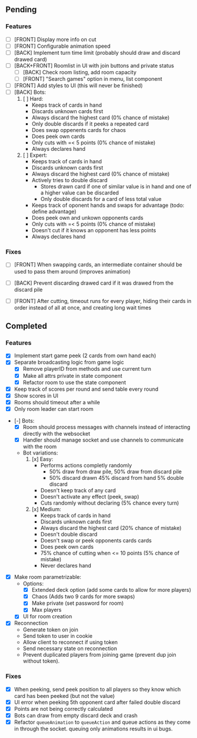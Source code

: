 ## Pending

### Features

- [ ] [FRONT] Display more info on cut
- [ ] [FRONT] Configurable animation speed
- [ ] [BACK] Implement turn time limit (probably should draw and discard drawed card)
- [ ] [BACK+FRONT] Roomlist in UI with join buttons and private status
    - [ ] [BACK] Check room listing, add room capacity
    - [ ] [FRONT] "Search games" option in menu, list component
- [ ] [FRONT] Add styles to UI (this will never be finished)
- [ ] [BACK] Bots:
    1. [ ] Hard:
        - Keeps track of cards in hand
        - Discards unknown cards first
        - Always discard the highest card (0% chance of mistake)
        - Only double discards if it peeks a repeated card
        - Does swap oppenents cards for chaos
        - Does peek own cards
        - Only cuts with =< 5 points (0% chance of mistake)
        - Always declares hand
    2. [ ] Expert:
        - Keeps track of cards in hand
        - Discards unknown cards first
        - Always discard the highest card (0% chance of mistake)
        - Actively tries to double discard
            - Stores drawn card if one of similar value is in hand and one of a higher value can be discarded
            - Only double discards for a card of less total value
        - Keeps track of oponent hands and swaps for advantage (todo: define advantage)
        - Does peek own and unkown opponents cards
        - Only cuts with =< 5 points (0% chance of mistake)
        - Doesn't cut if it knows an opponent has less points
        - Always declares hand

### Fixes

- [ ] [FRONT] When swapping cards, an intermediate container should be used to pass them around (improves animation)
- [ ] [BACK] Prevent discarding drawed card if it was drawed from the discard pile
- [ ] [FRONT] After cutting, timeout runs for every player, hiding their cards in order instead of all at once, and creating long wait times




## Completed

### Features

- [x] Implement start game peek (2 cards from own hand each)
- [x] Separate broadcasting logic from game logic
    - [x] Remove playerID from methods and use current turn
    - [x] Make all attrs private in state component
    - [x] Refactor room to use the state component
- [x] Keep track of scores per round and send table every round
- [x] Show scores in UI
- [x] Rooms should timeout after a while
- [x] Only room leader can start room
- [-] Bots:
    - [x] Room should process messages with channels instead of interacting directly with the websocket
    - [x] Handler should manage socket and use channels to communicate with the room
    - Bot variations:
        1. [x] Easy: 
            - Performs actions completly randomly
                - 50% draw from draw pile, 50% draw from discard pile
                - 50% discard drawn 45% discard from hand 5% double discard
            - Doesn't keep track of any card
            - Doesn't activate any effect (peek, swap)
            - Cuts randomly without declaring (5% chance every turn)
        2. [x] Medium: 
            - Keeps track of cards in hand
            - Discards unknown cards first
            - Always discard the highest card (20% chance of mistake)
            - Doesn't double discard
            - Doesn't swap or peek opponents cards cards
            - Does peek own cards
            - 75% chance of cutting when <= 10 points (5% chance of mistake)
            - Never declares hand
- [x] Make room parametrizable:
    - Options:
        - [x] Extended deck option (add some cards to allow for more players)
        - [x] Chaos (Adds two 9 cards for more swaps)
        - [x] Make private (set password for room)
        - [x] Max players
    - [x] UI for room creation
- [x] Reconnection
    - Generate token on join
    - Send token to user in cookie
    - Allow client to reconnect if using token
    - Send necessary state on reconnection
    - Prevent duplicated players from joining game (prevent dup join without token).

### Fixes

- [x] When peeking, send peek position to all players so they know which card has been peeked (but not the value)
- [x] UI error when peeking 5th opponent card after failed double discard
- [x] Points are not being correctly calculated
- [x] Bots can draw from empty discard deck and crash
- [x] Refactor `queueAnimation` to `queueAction` and queue actions as they come in through the socket. queuing only animations results in ui bugs.
